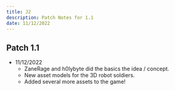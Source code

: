 ```yaml
---
title: J2
description: Patch Notes for 1.1
date: 11/12/2022
---
```


## Patch 1.1

- 11/12/2022
  - ZaneRage and h0lybyte did the basics the idea / concept.
  - New asset models for the 3D robot soldiers.
  - Added several more assets to the game!
